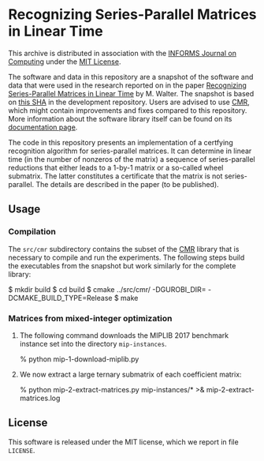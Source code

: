 # Recognizing Series-Parallel Matrices in Linear Time

This archive is distributed in association with the [INFORMS Journal on Computing](https://pubsonline.informs.org/journal/ijoc) under the [MIT License](LICENSE).

The software and data in this repository are a snapshot of the software and data
that were used in the research reported on in the paper [Recognizing Series-Parallel Matrices in Linear Time](https://doi.org/TODO) by M. Walter.
The snapshot is based on 
[this SHA](https://github.com/discopt/cmr/commit/935c627918fc6793a16ef2e44308547e248b8381)
in the development repository.
Users are advised to use [CMR](https://github.com/discopt/cmr), which might contain improvements and fixes compared to this repository.
More information about the software library itself can be found on its [documentation page](https://discopt.github.io/cmr/). 

The code in this repository presents an implementation of a certfying recognition algorithm for series-parallel matrices.
It can determine in linear time (in the number of nonzeros of the matrix) a sequence of series-parallel reductions that either leads to a 1-by-1 matrix or a so-called wheel submatrix.
The latter constitutes a certificate that the matrix is not series-parallel.
The details are described in the paper (to be published).

## Usage

### Compilation

The `src/cmr` subdirectory contains the subset of the [CMR](https://discopt.github.io/cmr/) library that is necessary to compile and run the experiments.
The following steps build the executables from the snapshot but work similarly for the complete library:

$ mkdir build
$ cd build
$ cmake ../src/cmr/ -DGUROBI_DIR=<GUROBI-INSTALLATION-DIR> -DCMAKE_BUILD_TYPE=Release
$ make

### Matrices from mixed-integer optimization

1. The following command downloads the MIPLIB 2017 benchmark instance set into the directory `mip-instances`.

   % python mip-1-download-miplib.py

2. We now extract a large ternary submatrix of each coefficient matrix:

   % python mip-2-extract-matrices.py mip-instances/* >& mip-2-extract-matrices.log


## License

This software is released under the MIT license, which we report in file `LICENSE`.

